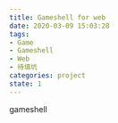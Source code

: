 ```yaml
---
title: Gameshell for web
date: 2020-03-09 15:03:28
tags:
- Game
- Gameshell
- Web
- 待填坑
categories: project
state: 1
---
```


gameshell